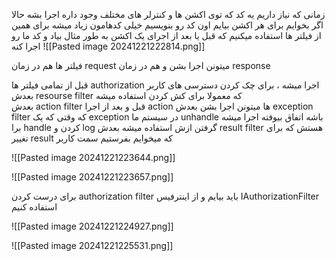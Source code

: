 زمانی که نیاز داریم یه کد که توی اکشن ها و کنترلر های مختلف وجود داره اجرا بشه حالا اگر بخوایم برای هر اکشن بیایم اون کد رو بنویسیم خیلی کدهامون زیاد میشه برای همین از فیلتر ها استفاده میکنیم که قبل یا بعد از اجرای یک اکشن به طور مثال بیاد و کد ما رو اجرا کنه 
![[Pasted image 20241221222814.png]]

فیلتر ها هم در زمان request میتونن اجرا بشن و هم در زمان response 

قبل از تمامی فیلتر ها authorization اجرا میشه ، برای چک کردن دسترسی های کاربر 
بعدش resourse filter که معمولا برای کش کردن استفاده میشه  
بعدش action filter قبل و بعد از اجرا action ها میتونن اجرا بشن 
بعدش exception filter که وقتی که یک exception در سیستم ما unhandle باشه اتفاق بیوفته اجرا میشه برا handle کردن و log گرفتن ازش استفاده میشه 
بعدش result filter هستش که برای تغییر result که میخوایم بفرستیم سمت کاربر 

![[Pasted image 20241221223644.png]]

![[Pasted image 20241221223657.png]]


برای درست کردن authorization filter باید بیایم و از اینترفیس IAuthorizationFilter استفاده کنیم 

![[Pasted image 20241221224927.png]]

 ![[Pasted image 20241221225531.png]]